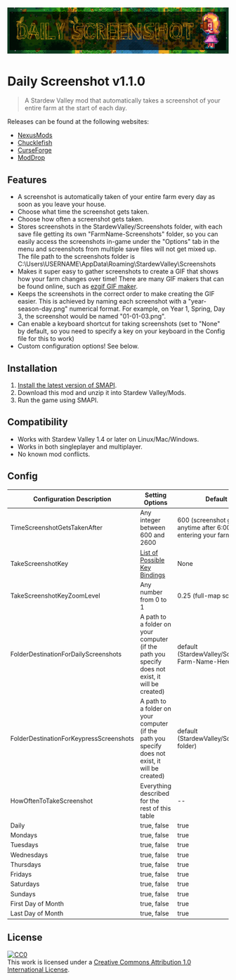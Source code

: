 <h1 align="center">
    <img src="FeatureImage.png" alt="Feature Image">
</h1>

# Daily Screenshot v1.1.0

> A Stardew Valley mod that automatically takes a screenshot of your entire farm at the start of each day.

Releases can be found at the following websites:

- [NexusMods](https://www.nexusmods.com/stardewvalley/mods/4779)
- [Chucklefish](https://community.playstarbound.com/resources/daily-screenshot.5907/)
- [CurseForge](https://www.curseforge.com/stardewvalley/mods/daily-screenshot)
- [ModDrop](https://www.moddrop.com/stardew-valley/mods/677025-daily-screenshot)

## Features

- A screenshot is automatically taken of your entire farm every day as soon as you leave your house.
- Choose what time the screenshot gets taken.
- Choose how often a screenshot gets taken.
- Stores screenshots in the StardewValley/Screenshots folder, with each save file getting its own "FarmName-Screenshots" folder, so you can easily access the screenshots in-game under the "Options" tab in the menu and screenshots from multiple save files will not get mixed up. The file path to the screenshots folder is C:\Users\USERNAME\AppData\Roaming\StardewValley\Screenshots
- Makes it super easy to gather screenshots to create a GIF that shows how your farm changes over time! There are many GIF makers that can be found online, such as [ezgif GIF maker](https://ezgif.com/maker).
- Keeps the screenshots in the correct order to make creating the GIF easier. This is achieved by naming each screenshot with a "year-season-day.png" numerical format. For example, on Year 1, Spring, Day 3, the screenshot would be named "01-01-03.png". 
- Can enable a keyboard shortcut for taking screenshots (set to "None" by default, so you need to specify a key on your keyboard in the Config file for this to work)
- Custom configuration options! See below.

## Installation

1. [Install the latest version of SMAPI](https://smapi.io/).
3. Download this mod and unzip it into Stardew Valley/Mods.
4. Run the game using SMAPI.

## Compatibility

- Works with Stardew Valley 1.4 or later on Linux/Mac/Windows.
- Works in both singleplayer and multiplayer.
- No known mod conflicts.

## Config

| Configuration Description                                | Setting Options | Default Setting |
| -------------------------------------------------------- | -------- | -------- |
| TimeScreenshotGetsTakenAfter     | Any integer between 600 and 2600   | 600 (screenshot gets taken anytime after 6:00 AM, upon entering your farm) |
| TakeScreenshotKey | [List of Possible Key Bindings](https://stardewvalleywiki.com/Modding:Player_Guide/Key_Bindings) | None |
| TakeScreenshotKeyZoomLevel     | Any number from 0 to 1   | 0.25 (full-map screenshot) |
| FolderDestinationForDailyScreenshots | A path to a folder on your computer (if the path you specify does not exist, it will be created) | default (StardewValley/Screenshots/Your-Farm-Name-Here folder) |
| FolderDestinationForKeypressScreenshots | A path to a folder on your computer (if the path you specify does not exist, it will be created) | default (StardewValley/Screenshots folder) |
| HowOftenToTakeScreenshot | Everything described for the rest of this table | -- |
| Daily | true, false | true |
| Mondays | true, false | true |
| Tuesdays | true, false | true |
| Wednesdays | true, false | true |
| Thursdays | true, false | true |
| Fridays | true, false | true |
| Saturdays | true, false | true |
| Sundays | true, false | true |
| First Day of Month | true, false| true |
| Last Day of Month | true, false | true |

## License

[![CC0](http://mirrors.creativecommons.org/presskit/buttons/88x31/svg/cc-zero.svg)](https://creativecommons.org/publicdomain/zero/1.0/)<br />This work is licensed under a <a rel="license" href="http://creativecommons.org/licenses/by/1.0/">Creative Commons Attribution 1.0 International License</a>.
